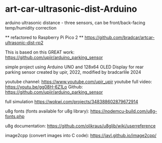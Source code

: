 # art-car-ultrasonic-dist-Arduino
arduino ultrasonic distance - three sensors, can be front/back-facing temp/humidity correction

** refactored to Raspberry Pi Pico 2 **
https://github.com/bradcar/artcar-ultrasonic-dist-rp2

This is based on this GREAT work: https://github.com/upiir/arduino_parking_sensor

simple project using Arduino UNO and 128x64 OLED Display for rear parking sensor
created by upir, 2022, modified by bradcarlile 2024

youtube channel: https://www.youtube.com/upir_upir
youtube full video: https://youtu.be/gg08H-6Z1Lo
Github: https://github.com/upiir/arduino_parking_sensor

full simulation https://wokwi.com/projects/348388602879672914


u8g fonts (fonts available for u8g library): https://nodemcu-build.com/u8g-fonts.php

u8g documentation: https://github.com/olikraus/u8glib/wiki/userreference

image2cpp (convert images into C code): https://javl.github.io/image2cpp/
